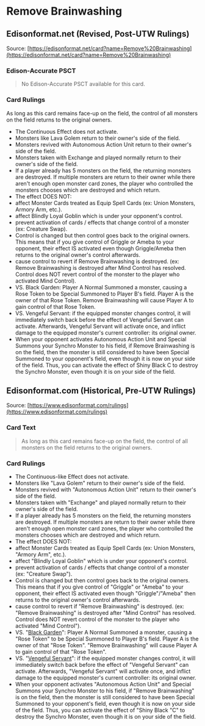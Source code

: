 # Remove Brainwashing

## Edisonformat.net (Revised, Post-UTW Rulings)

Source: [https://edisonformat.net/card?name=Remove%20Brainwashing](https://edisonformat.net/card?name=Remove%20Brainwashing)

### Edison-Accurate PSCT

> No Edison-Accurate PSCT available for this card.

### Card Rulings

As long as this card remains face-up on the field, the control of all monsters on the field returns to the original owners.
*   The Continuous Effect does not activate.
*   Monsters like Lava Golem return to their owner's side of the field.
*   Monsters revived with Autonomous Action Unit return to their owner's side of the field.
*   Monsters taken with Exchange and played normally return to their owner's side of the field.
*   If a player already has 5 monsters on the field, the returning monsters are destroyed. If multiple monsters are return to their owner while there aren't enough open monster card zones, the player who controlled the monsters chooses which are destroyed and which return.
*   The effect DOES NOT:
*   affect Monster Cards treated as Equip Spell Cards (ex: Union Monsters, Armory Arm, etc.).
*   affect Blindly Loyal Goblin which is under your opponent's control.
*   prevent activation of cards / effects that change control of a monster (ex: Creature Swap).
*   Control is changed but then control goes back to the original owners. This means that if you give control of Griggle or Ameba to your opponent, their effect IS activated even though Griggle/Ameba then returns to the original owner's control afterwards.
*   cause control to revert if Remove Brainwashing is destroyed. (ex: Remove Brainwashing is destroyed after Mind Control has resolved. Control does NOT revert control of the monster to the player who activated Mind Control).
*   VS. Black Garden: Player A Normal Summoned a monster, causing a Rose Token to be Special Summoned to Player B's field. Player A is the owner of that Rose Token. Remove Brainwashing will cause Player A to gain control of that Rose Token.
*   VS. Vengeful Servant: if the equipped monster changes control, it will immediately switch back before the effect of Vengeful Servant can activate. Afterwards, Vengeful Servant will activate once, and inflict damage to the equipped monster's current controller: its original owner.
*   When your opponent activates Autonomous Action Unit and Special Summons your Synchro Monster to his field, if Remove Brainwashing is on the field, then the monster is still considered to have been Special Summoned to your opponent's field, even though it is now on your side of the field. Thus, you can activate the effect of Shiny Black C to destroy the Synchro Monster, even though it is on your side of the field.


## Edisonformat.com (Historical, Pre-UTW Rulings)

Source: [https://www.edisonformat.com/rulings](https://www.edisonformat.com/rulings)

### Card Text

> As long as this card remains face-up on the field, the control of all monsters on the field returns to the original owners.

### Card Rulings

*   The Continuous-like Effect does not activate.
*   Monsters like "Lava Golem" return to their owner's side of the field.
*   Monsters revived with "Autonomous Action Unit" return to their owner's side of the field.
*   Monsters taken with "Exchange" and played normally return to their owner's side of the field.
*   If a player already has 5 monsters on the field, the returning monsters are destroyed. If multiple monsters are return to their owner while there aren't enough open monster card zones, the player who controlled the monsters chooses which are destroyed and which return.
*   The effect DOES NOT:
*   affect Monster Cards treated as Equip Spell Cards (ex: Union Monsters, "Armory Arm", etc.).
*   affect "Blindly Loyal Goblin" which is under your opponent's control.
*   prevent activation of cards / effects that change control of a monster (ex: "Creature Swap").
*   Control is changed but then control goes back to the original owners. This means that if you give control of "Griggle" or "Ameba" to your opponent, their effect IS activated even though "Griggle"/"Ameba" then returns to the original owner's control afterwards.
*   cause control to revert if "Remove Brainwashing" is destroyed. (ex: "Remove Brainwashing" is destroyed after "Mind Control" has resolved. Control does NOT revert control of the monster to the player who activated "Mind Control").
*   VS. "[Black Garden](https://yugipedia.com/wiki/Black_Garden)": Player A Normal Summoned a monster, causing a "Rose Token" to be Special Summoned to Player B's field. Player A is the owner of that "Rose Token". "Remove Brainwashing" will cause Player A to gain control of that "Rose Token".
*   VS. "[Vengeful Servant](https://yugipedia.com/wiki/Vengeful_Servant)": if the equipped monster changes control, it will immediately switch back before the effect of "Vengeful Servant" can activate. Afterwards, "Vengeful Servant" will activate once, and inflict damage to the equipped monster's current controller: its original owner.
*   When your opponent activates "Autonomous Action Unit" and Special Summons your Synchro Monster to his field, if "Remove Brainwashing" is on the field, then the monster is still considered to have been Special Summoned to your opponent's field, even though it is now on your side of the field. Thus, you can activate the effect of "Shiny Black "C" to destroy the Synchro Monster, even though it is on your side of the field.


